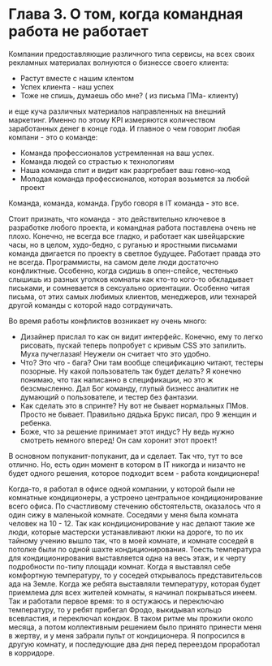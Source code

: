 # Глава 3. О том, когда командная работа не работает

Компании предоставляющие различного типа сервисы, на всех своих рекламных материалах волнуются о бизнессе своего клиента:
* Растут вместе с нашим клентом
* Успех клиента - наш успех
* Тоже не спишь, думаешь обо мне? ( из письма ПМа- клиенту) 

и еще куча различных материалов направленных на внешний маркетинг. Именно по этому KPI измеряются количеством заработанных денег в конце года. И главное о чем говорит любая компани - это о команде:

* Команда профессионалов устремленная на ваш успех. 
* Команда людей со страстью к технологиям
* Наша команда спит и видит как разргребает ваш говно-код
* Молодая команда профессионалов, которая возьмется за любой проект

Команда, команда, команда. Грубо говоря в IT команда - это все. 

Стоит признать, что команда - это действительно ключевое в разработке любого проекта, и командная работа поставлена очень не плохо. Конечно, не всегда все гладко, и работает как швейцарские часы, но в целом, худо-бедно, с руганью и яростными письмами команда двигается по проекту в светлое будущее. Работает правда это не всегда. Программисты, на самом деле люди достаточно конфликтные. Особенно, когда сидишь в опен-спейсе, честенько слышишь из разных уголков комнаты как кто-то кого-то обкладывает письками, и сомневается в сексуально ориентации. Особенно читая письма, от этих самых любимых клиентов, менеджеров, или технарей другой команды с которой надо сотрдуничать. 

Во время работы конфликтов возникает ну очень много: 
* Дизайнер прислал то как он видит интерфейс. Конечно, ему то легко рисовать, пускай теперь попробует с кривым CSS это запилить. Муха пучеглазая! Неужели он считает что это удобно.
* Что? Это что - бага? Они там вообще спецификацию читают, тестеры позорные. Ну какой пользователь так будет делать? Я конечно понимаю, что так написанно в спецификации, но это ж безсмысленно. Дал Бог команду, глупый бизнесс аналитик не думающий о пользователе, и тестер без фантазии. 
* Как сделать это в спринте? Ну вот не бывает нормальных ПМов. Просто не бывает. Правильно дядька Брукс писал, про 9 женщин и ребенка. 
* Боже, что за решение принимает этот индус? Ну ведь нужно смотреть немного вперед! Он сам хоронит этот проект!

В основном попуканит-попуканит, да и сделает. Так что, тут то все отлично. Но, есть один момент в котором в IT никогда и низачто не будет одного решения, которое подходит всем - работа кондиционера!

Когда-то, я работал в офисе одной компании, у которой были не комнатные кондиционеры, а устроено центральное кондиционирование всего офиса. По счастливому стечению обстоятельств, оказалось что я один сижу в маленькой комнате. Соседями у меня была комната человек на 10 - 12. Так как кондиционирование у нас делают такие же люди, которые мастерски устанавливают люки на дороге, то по их тайному учению вышло так, что в моей комнате, и комнате соседей в потолке были по одной шахте кондиционирования. Тоесть температура для кондиционирования выставляется одна на весь этаж, и к черту подробности по-типу площади комнат. Когда я выставлял себе комфортную температуру, то у соседей открывалось представительсов ада на Земле. Когда же ребята выставляли температуру, которая будет приемлема для всех жителей комнаты, я начинал покрываться инеем. Так и работали первое время: то я остужаюсь и переключаю температуру, то у ребят прибегал Фродо, выкидывал кольцо всевластия, и переключал кондюк. В таком ритме мы прожили около месяца, а потом коллективным решением было принято принести меня в жертву, и у меня забрали пульт от кондиционера. Я попросился в другую комнату, и последующие два дня перед переездом проработал в корридоре. 